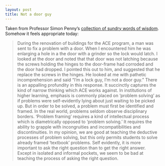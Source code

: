 ```yaml
---
layout: post
title: Not a door guy
---
```


Taken from Professor Simon Penny’s [collection of sundry words of wisdom](http://ace.uci.edu/penny/wisdom/index.html). Somehow it feels appropriate today:

> During the renovation of buildings for the ACE program, a man was sent to fix a problem with a door. When I encountered him he was enlarging a hole in a the door with a grinder so the lock would latch. I looked at the door and noted that that door was not latching because the screws holding the hinges to the door-frame had corroded and the door had dropped. I pointed this out to him, and suggested that he replace the screws in the hinges. He looked at me with pathetic incomprehension and said “I’m a lock guy, I’m not a door guy.” There is an appalling profundity in this response. It succinctly captures the kind of narrow thinking which ACE works against. In institutions of higher learning, emphasis is commonly placed on ‘problem solving’ as if problems were self-evidently lying about just waiting to be picked up. But in order to be solved, a problem must first be identified and framed. In the real world, problems seldom observe disciplinary borders. ‘Problem framing’ requires a kind of intellectual process which is diametrically opposed to ‘problem solving.’ It requires the ability to grapple with incongruities and incompatibilities and discontinuities. In my opinion, we are good at teaching the deductive processes of problem solving, but this only permits students to solve already framed ‘textbook’ problems. Self evidently, it is more important to ask the right question than to get the right answer. Except in isolated and informal pockets, we seem to be bad at teaching the process of asking the right question.


